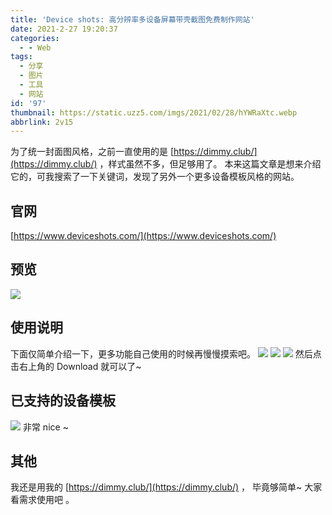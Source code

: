 ```yaml
---
title: 'Device shots: 高分辨率多设备屏幕带壳截图免费制作网站'
date: 2021-2-27 19:20:37
categories:
  - - Web
tags:
  - 分享
  - 图片
  - 工具
  - 网站
id: '97'
thumbnail: https://static.uzz5.com/imgs/2021/02/28/hYWRaXtc.webp
abbrlink: 2v15
---
```



为了统一封面图风格，之前一直使用的是 [https://dimmy.club/](https://dimmy.club/) ，样式虽然不多，但足够用了。 本来这篇文章是想来介绍它的，可我搜索了一下关键词，发现了另外一个更多设备模板风格的网站。

## 官网

[https://www.deviceshots.com/](https://www.deviceshots.com/)

## 预览

![](https://static.uzz5.com/imgs/2021/02/27/WEAPiS0U.webp)

## 使用说明

下面仅简单介绍一下，更多功能自己使用的时候再慢慢摸索吧。 ![](https://static.uzz5.com/imgs/2021/02/28/M3hKTUAE.webp) ![](https://static.uzz5.com/imgs/2021/02/28/vn9nYEsx.webp) ![](https://static.uzz5.com/imgs/2021/02/28/RsIuLIDg.webp) 然后点击右上角的 Download 就可以了~

## 已支持的设备模板

![](https://static.uzz5.com/imgs/2021/02/28/DZsgG0ln.webp) 非常 nice ~

## 其他

我还是用我的 [https://dimmy.club/](https://dimmy.club/) ， 毕竟够简单~ 大家看需求使用吧 。